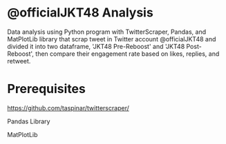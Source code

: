# @officialJKT48 Analysis

Data analysis using Python program with TwitterScraper, Pandas, and MatPlotLib library that scrap tweet in Twitter account @officialJKT48 and divided it into two dataframe, 'JKT48 Pre-Reboost' and 'JKT48 Post-Reboost', then compare their engagement rate based on likes, replies, and retweet.

# Prerequisites

https://github.com/taspinar/twitterscraper/

Pandas Library

MatPlotLib

